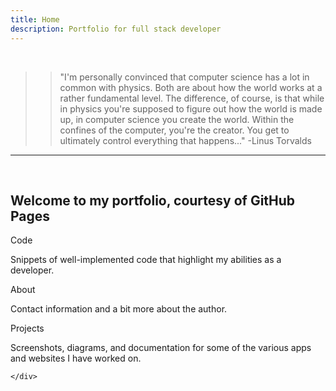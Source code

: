 ```yaml
---
title: Home
description: Portfolio for full stack developer
---
```


<br>

>> "I'm personally convinced that computer science has a lot in common with physics. 
>> Both are about how the world works at a rather fundamental level. 
>> The difference, of course, is that while in physics you're supposed to figure out how the world is made up, in computer science you create the world. 
>> Within the confines of the computer, you're the creator. 
>> You get to ultimately control everything that happens..." 
>> -Linus Torvalds

---

<br>

<h2>Welcome to my portfolio, courtesy of GitHub Pages</h2>
<div class="gridwrap">
    <div class="gridleft">
    <p class="blocktext"><p class="redlist">Code</p>Snippets of 
        well-implemented code that highlight my abilities as 
        a developer.
    </p>
    <p class="blocktext"><p class="redlist">About</p>Contact 
        information and a bit more about the author.
    </p>
    </div>
    <div class="gridright">
        <p class="blocktext"><p class="redlist">Projects</p>Screenshots, diagrams, and 
            documentation for some of the various apps and websites I have 
            worked on.
        </p> 
        
    </div>
</div>